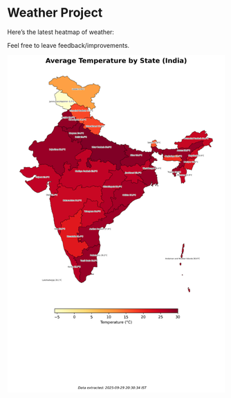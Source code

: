 # Weather Project

Here’s the latest heatmap of weather:

Feel free to leave feedback/improvements.

![India Heatmap](docs/assets/india_heatmap.png?v=DA9F14)

